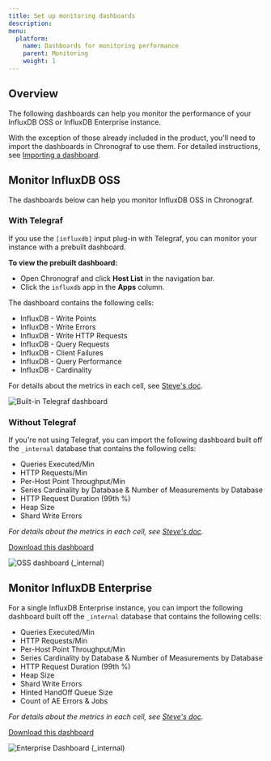```yaml
---
title: Set up monitoring dashboards
description:
menu:
  platform:
    name: Dashboards for monitoring performance
    parent: Monitoring
    weight: 1
---
```

## Overview

The following dashboards can help you monitor the performance of your InfluxDB OSS or InfluxDB Enterprise instance.

With the exception of those already included in the product, you'll need to import the dashboards in Chronograf to use them. For detailed instructions, see [Importing a dashboard](/chronograf/latest/administration/import-export-dashboards/#importing-a-dashboard).

## Monitor InfluxDB OSS

The dashboards below can help you monitor InfluxDB OSS in Chronograf.

### With Telegraf
If you use the `[influxdb]` input plug-in with Telegraf, you can monitor your instance with a prebuilt dashboard.

**To view the prebuilt dashboard:**  

* Open Chronograf and click **Host List** in the navigation bar.
* Click the `influxdb` app in the **Apps** column.

The dashboard contains the following cells:  

* InfluxDB - Write Points
* InfluxDB - Write Errors
* InfluxDB - Write HTTP Requests
* InfluxDB - Query Requests
* InfluxDB - Client Failures
* InfluxDB - Query Performance
* InfluxDB - Cardinality

For details about the metrics in each cell, see [Steve's doc](link).

![Built-in Telegraf dashboard](/img/platform/platform-dashboard-oss-telegraf.png)

### Without Telegraf

If you're not using Telegraf, you can import the following dashboard built off the `_internal` database that contains the following cells:

* Queries Executed/Min
* HTTP Requests/Min
* Per-Host Point Throughput/Min
* Series Cardinality by Database & Number of Measurements by Database
* HTTP Request Duration (99th %)
* Heap Size
* Shard Write Errors

_For details about the metrics in each cell, see [Steve's doc](link)._

<a class="btn download" href="/downloads/dashboard-influxdb-oss-stats_internal.json" target="\_blank">Download this dashboard</a>

![OSS dashboard (_internal)](/img/platform/platform-dashboard-oss-internal.png)

## Monitor InfluxDB Enterprise

For a single InfluxDB Enterprise instance, you can import the following dashboard built off the `_internal` database that contains the following cells:

* Queries Executed/Min
* HTTP Requests/Min
* Per-Host Point Throughput/Min
* Series Cardinality by Database & Number of Measurements by Database
* HTTP Request Duration (99th %)
* Heap Size
* Shard Write Errors
* Hinted HandOff Queue Size
* Count of AE Errors & Jobs

_For details about the metrics in each cell, see [Steve's doc](link)._

<a class="btn download" href="/downloads/dashboard-influxdb-enterprise-cluster-stats_internal.json" target="\_blank">Download this dashboard</a>

![Enterprise Dashboard (_internal)](/img/platform/platform-dashboard-enterprise-internal.png.png)
